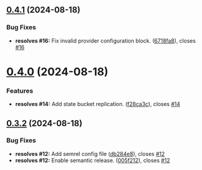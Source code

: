 ## [0.4.1](https://github.com/flagscript/terraform-aws-flagscript-state-backend/compare/v0.4.0...v0.4.1) (2024-08-18)


### Bug Fixes

* **resolves #16:** Fix invalid provider configuration block. ([6718fa8](https://github.com/flagscript/terraform-aws-flagscript-state-backend/commit/6718fa81b704b7e34dcc1a7178b6c8e8523d0613)), closes [#16](https://github.com/flagscript/terraform-aws-flagscript-state-backend/issues/16)

# [0.4.0](https://github.com/flagscript/terraform-aws-flagscript-state-backend/compare/v0.3.2...v0.4.0) (2024-08-18)


### Features

* **resolves #14:** Add state bucket replication. ([f28ca3c](https://github.com/flagscript/terraform-aws-flagscript-state-backend/commit/f28ca3cc122f626dedffd325f277098140203daa)), closes [#14](https://github.com/flagscript/terraform-aws-flagscript-state-backend/issues/14)

## [0.3.2](https://github.com/flagscript/terraform-aws-flagscript-state-backend/compare/v0.3.1...v0.3.2) (2024-08-18)


### Bug Fixes

* **resolves #12:** Add semrel  config file ([db284e8](https://github.com/flagscript/terraform-aws-flagscript-state-backend/commit/db284e8bbb8079013799e8d91060188a8a81c8ac)), closes [#12](https://github.com/flagscript/terraform-aws-flagscript-state-backend/issues/12)
* **resolves #12:** Enable semantic release. ([005f212](https://github.com/flagscript/terraform-aws-flagscript-state-backend/commit/005f212e3969d2314506c1054d3fb7f84940f54b)), closes [#12](https://github.com/flagscript/terraform-aws-flagscript-state-backend/issues/12)
